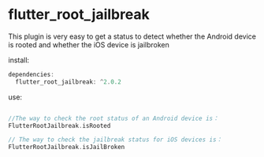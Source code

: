 # flutter_root_jailbreak

This plugin is very easy to get a status to detect whether the Android device is rooted and whether
the iOS device is jailbroken

install:
```dart
dependencies:
  flutter_root_jailbreak: ^2.0.2
```

use:

```dart

//The way to check the root status of an Android device is：
FlutterRootJailbreak.isRooted

// The way to check the jailbreak status for iOS devices is：
FlutterRootJailbreak.isJailBroken

```